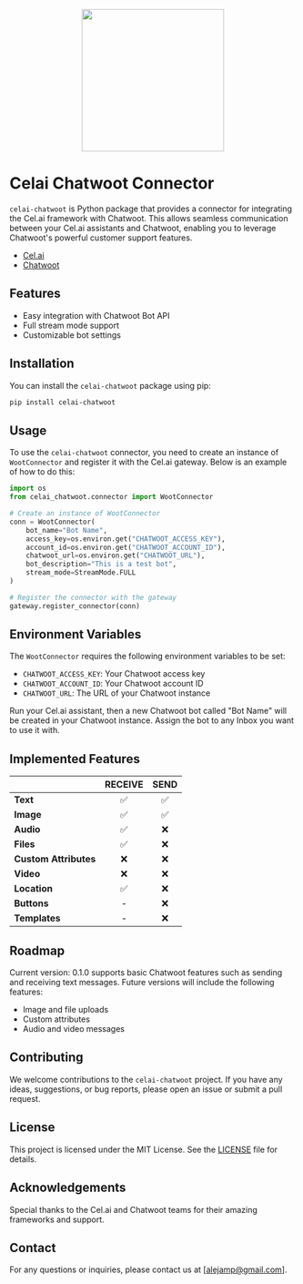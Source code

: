 <!-- A centered logo of celia -->
<p align="center">
  <img src="https://raw.githubusercontent.com/cel-ai/celai/30b489b21090e3c3f00ffea66d0ae4ac812bd839/cel/assets/celia_logo.png" width="250" />
</p>

# Celai Chatwoot Connector

`celai-chatwoot` is Python package that provides a connector for integrating the Cel.ai framework with Chatwoot. This allows seamless communication between your Cel.ai assistants and Chatwoot, enabling you to leverage Chatwoot's powerful customer support features.
- [Cel.ai](https://github.com/cel-ai/celai) 
- [Chatwoot](https://www.chatwoot.com/)

## Features

- Easy integration with Chatwoot Bot API 
- Full stream mode support
- Customizable bot settings

## Installation

You can install the `celai-chatwoot` package using pip:

```bash
pip install celai-chatwoot
```

## Usage

To use the `celai-chatwoot` connector, you need to create an instance of `WootConnector` and register it with the Cel.ai gateway. Below is an example of how to do this:

```python
import os
from celai_chatwoot.connector import WootConnector

# Create an instance of WootConnector
conn = WootConnector(
    bot_name="Bot Name",
    access_key=os.environ.get("CHATWOOT_ACCESS_KEY"),
    account_id=os.environ.get("CHATWOOT_ACCOUNT_ID"),
    chatwoot_url=os.environ.get("CHATWOOT_URL"),
    bot_description="This is a test bot",
    stream_mode=StreamMode.FULL
)

# Register the connector with the gateway
gateway.register_connector(conn)
```

## Environment Variables

The `WootConnector` requires the following environment variables to be set:

- `CHATWOOT_ACCESS_KEY`: Your Chatwoot access key
- `CHATWOOT_ACCOUNT_ID`: Your Chatwoot account ID
- `CHATWOOT_URL`: The URL of your Chatwoot instance

Run your Cel.ai assistant, then a new Chatwoot bot called "Bot Name" will be created in your Chatwoot instance. Assign the bot to any Inbox you want to use it with.

## Implemented Features

|                     | RECEIVE | SEND  |
|---------------------|:-------:|:-----:|
| **Text**            |    ✅    |   ✅   |
| **Image**           |    ✅    |   ✅   |
| **Audio**           |    ✅    |   ❌   |
| **Files**           |    ✅    |   ❌   |
| **Custom Attributes** |    ❌    |   ❌   |
| **Video**           |    ❌    |   ❌   |
| **Location**        |    ✅    |   ❌   |
| **Buttons**         |    -    |   ❌   |
| **Templates**       |    -    |   ❌   |

## Roadmap

Current version: 0.1.0 supports basic Chatwoot features such as sending and receiving text messages. Future versions will include the following features:

  - Image and file uploads
  - Custom attributes
  - Audio and video messages


## Contributing

We welcome contributions to the `celai-chatwoot` project. If you have any ideas, suggestions, or bug reports, please open an issue or submit a pull request.

## License

This project is licensed under the MIT License. See the [LICENSE](LICENSE) file for details.

## Acknowledgements

Special thanks to the Cel.ai and Chatwoot teams for their amazing frameworks and support.

## Contact

For any questions or inquiries, please contact us at [alejamp@gmail.com].